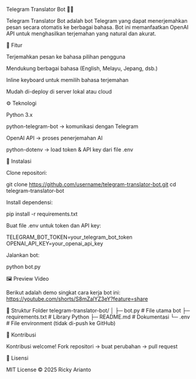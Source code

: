 Telegram Translator Bot 🤖🌐






Telegram Translator Bot adalah bot Telegram yang dapat menerjemahkan pesan secara otomatis ke berbagai bahasa. Bot ini memanfaatkan OpenAI API untuk menghasilkan terjemahan yang natural dan akurat.

🎯 Fitur

Terjemahkan pesan ke bahasa pilihan pengguna

Mendukung berbagai bahasa (English, Melayu, Jepang, dsb.)

Inline keyboard untuk memilih bahasa terjemahan

Mudah di-deploy di server lokal atau cloud

⚙️ Teknologi

Python 3.x

python-telegram-bot → komunikasi dengan Telegram

OpenAI API → proses penerjemahan AI

python-dotenv → load token & API key dari file .env

💾 Instalasi

Clone repositori:

git clone https://github.com/username/telegram-translator-bot.git
cd telegram-translator-bot


Install dependensi:

pip install -r requirements.txt


Buat file .env untuk token dan API key:

TELEGRAM_BOT_TOKEN=your_telegram_bot_token
OPENAI_API_KEY=your_openai_api_key


Jalankan bot:

python bot.py

🖼️ Preview Video

Berikut adalah demo singkat cara kerja bot ini:
https://youtube.com/shorts/S8mZalYZ3eY?feature=share

📂 Struktur Folder
telegram-translator-bot/
│
├─ bot.py             # File utama bot
├─ requirements.txt   # Library Python
├─ README.md          # Dokumentasi
└─ .env               # File environment (tidak di-push ke GitHub)

🤝 Kontribusi

Kontribusi welcome!
Fork repositori → buat perubahan → pull request

📜 Lisensi

MIT License © 2025 Ricky Arianto
